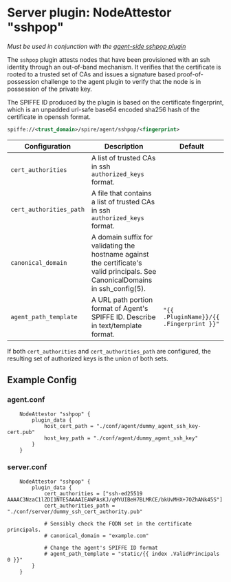 # Server plugin: NodeAttestor "sshpop"

*Must be used in conjunction with the [agent-side sshpop plugin](plugin_agent_nodeattestor_sshpop.md)*

The `sshpop` plugin attests nodes that have been provisioned with an ssh
identity through an out-of-band mechanism. It verifies that the certificate is
rooted to a trusted set of CAs and issues a signature based proof-of-possession
challenge to the agent plugin to verify that the node is in possession of the
private key.

The SPIFFE ID produced by the plugin is based on the certificate fingerprint,
which is an unpadded url-safe base64 encoded sha256 hash of the certificate in openssh format.

```xml
spiffe://<trust_domain>/spire/agent/sshpop/<fingerprint>
```

| Configuration           | Description                                                                                                                    | Default                                 |
|-------------------------|--------------------------------------------------------------------------------------------------------------------------------|-----------------------------------------|
| `cert_authorities`      | A list of trusted CAs in ssh `authorized_keys` format.                                                                         |                                         |
| `cert_authorities_path` | A file that contains a list of trusted CAs in ssh `authorized_keys` format.                                                    |                                         |
| `canonical_domain`      | A domain suffix for validating the hostname against the certificate's valid principals. See CanonicalDomains in ssh_config(5). |
| `agent_path_template`   | A URL path portion format of Agent's SPIFFE ID. Describe in text/template format.                                              | `"{{ .PluginName}}/{{ .Fingerprint }}"` |

If both `cert_authorities` and `cert_authorities_path` are configured, the resulting set of authorized keys is the union of both sets.

## Example Config

### agent.conf

```hcl
    NodeAttestor "sshpop" {
        plugin_data {
            host_cert_path = "./conf/agent/dummy_agent_ssh_key-cert.pub"
            host_key_path = "./conf/agent/dummy_agent_ssh_key"
        }
    }
```

### server.conf

```hcl
    NodeAttestor "sshpop" {
        plugin_data {
            cert_authorities = ["ssh-ed25519 AAAAC3NzaC1lZDI1NTE5AAAAIEAWPAsKJ/qMYUIBeH7BLMRCE/bkUvMHX+7OZhANk45S"]
            cert_authorities_path = "./conf/server/dummy_ssh_cert_authority.pub"
            
            # Sensibly check the FQDN set in the certificate principals.
            # canonical_domain = "example.com"

            # Change the agent's SPIFFE ID format
            # agent_path_template = "static/{{ index .ValidPrincipals 0 }}"
        }
    }
```
